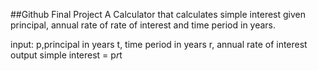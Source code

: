 ##Github Final Project
A Calculator that calculates simple interest given principal, annual rate of rate of interest and time period in years.

input:
    p,principal in years
    t, time period in years
    r, annual rate of interest
output
     simple interest = p*r*t
